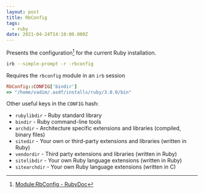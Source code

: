 ```yaml
---
layout: post
title: RbConfig
tags:
  - ruby
date: 2021-04-24T14:10:00.000Z
---
```

Presents the configuration[^1] for the current Ruby installation.

```bash
irb --simple-prompt -r -rbconfig
```

Requires the `rbconfig` module in an `irb` session

```ruby
RbConfig::CONFIG['bindir']
=> "/home/vadim/.asdf/installs/ruby/3.0.0/bin"
```

Other useful keys in the `CONFIG` hash:

- `rubylibdir` - Ruby standard library
- `bindir` - Ruby command-line tools
- `archdir` - Architecture specific extensions and libraries (compiled, binary files)
- `sitedir` - Your own or third-party extensions and libraries (written in Ruby)
- `vendordir` - Third party extensions and libraries (written in Ruby)
- `sitelibdir` - Your own Ruby language extensions (written in Ruby)
- `sitearchdir` - Your own Ruby language extensions (written in C)

[^1]: [Module:RbConfig - RubyDoc](https://www.rubydoc.info/github/rubyworks/facets/RbConfig)